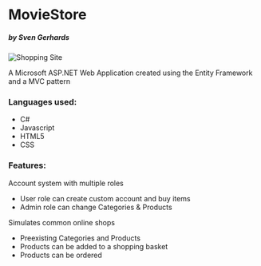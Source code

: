 # MovieStore
<h5>by Sven Gerhards</h5>

![Shopping Site](http://paraakie.com/images/github/MovieStore_ShopSite.png)

<p>A Microsoft ASP.NET Web Application created using the Entity Framework<br/>
and a MVC pattern</p>
<h3>Languages used:</h3>
<ul>
  <li> C#</li>
  <li> Javascript</li>
  <li> HTML5</li>
  <li> CSS</li>
</ul>

<h3>Features:</h3>
<p>Account system with multiple roles</p>
<ul>
  <li> User role can create custom account and buy items</li>
  <li> Admin role can change Categories & Products</li>
</ul>

<p>Simulates common online shops</p>
<ul>
  <li> Preexisting Categories and Products</li>
  <li> Products can be added to a shopping basket</li>
  <li> Products can be ordered</li>
</ul>
